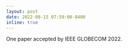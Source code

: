 ```yaml
---
layout: post
date: 2022-08-15 07:59:00-0400
inline: true
---
```


One paper accepted by IEEE GLOBECOM 2022.
